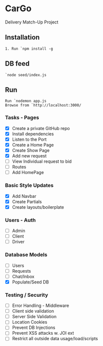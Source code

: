 # CarGo
Delivery Match-Up Project

## Installation


	1. Run `npm install -g

## DB feed
	`node seed/index.js

## Run

	Run `nodemon app.js 
	Browse from `http://localhost:3000/


### Tasks - Pages

- [x] Create a private GitHub repo
- [x] Install dependencies
- [x] Listen to the Port
- [x] Create a Home Page
- [x] Create Show Page
- [x] Add new request
- [ ] View Individual request to bid
- [ ] Routes
- [ ] Add HomePage

### Basic Style Updates
- [x] Add Navbar
- [x] Create Partials
- [x] Create layouts/boilerplate

### Users - Auth
- [ ] Admin
- [ ] Client
- [ ] Driver

### Database Models
- [ ] Users
- [ ] Requests
- [ ] Chat/Inbox
- [x] Populate/Seed DB

### Testing / Security
- [ ] Error Handling - Middleware
- [ ] Client side validation 
- [ ] Server Side Validation
- [ ] Location Cookies
- [ ] Prevent DB Injections
- [ ] Prevent XSS attacks w. JOI ext
- [ ] Restrict all outside data usage/load/scripts
